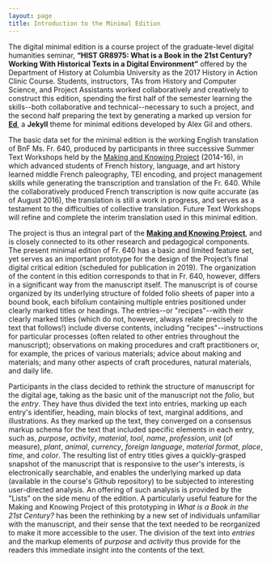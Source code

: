 ```yaml
---
layout: page
title: Introduction to the Minimal Edition
---
```


The digital minimal edition is a course project of the graduate-level digital humanities seminar, **“HIST GR8975: What is a Book in the 21st Century? Working With Historical Texts in a Digital Environment”** offered by the Department of History at Columbia University as the 2017 History in Action Clinic Course. Students, instructors, TAs from History and Computer Science, and Project Assistants worked collaboratively and creatively to construct this edition, spending the first half of the semester learning the skills--both collaborative and technical--necessary to such a project, and the second half preparing the text by generating a marked up version for **<a href="https://elotroalex.github.io/ed/">Ed</a>**, a **Jekyll** theme for minimal editions developed by Alex Gil and others.

The basic data set for the minimal edition is the working English translation of BnF Ms. Fr. 640, produced by participants in three successive Summer Text Workshops held by the <a href="<http://www.makingandknowing.org/?page_id=14">Making and Knowing Project</a> (2014-16), in which advanced students of French history, language, and art history learned middle French paleography, TEI encoding, and project management skills while generating the transcription and translation of the Fr. 640. While the collaboratively produced French transcription is now quite accurate (as of August 2016), the translation is still a work in progress, and serves as a testament to the difficulties of collective translation. Future Text Workshops will refine and complete the interim translation used in this minimal edition.

The project is thus an integral part of the **<a href="<http://www.makingandknowing.org/">Making and Knowing Project</a>**, and is closely connected to its other research and pedagogical components. The present minimal edition of Fr. 640 has a basic and limited feature set, yet serves as an important prototype for the design of the Project’s final digital critical edition (scheduled for publication in 2019). The organization of the content in this edition corresponds to that in Fr. 640, however, differs in a significant way from the manuscript itself. The manuscript is of course organized by its underlying structure of folded folio sheets of paper into a bound book, each bifolium containing multiple entries positioned under clearly marked titles or headings. The entries--or "recipes"--with their clearly marked titles (which do not, however, always relate precisely to the text that follows!) include diverse contents, including "recipes"--instructions for particular processes (often related to other entries throughout the manuscript); observations on making procedures and craft practitioners or, for example, the prices of various materials; advice about making and materials; and many other aspects of craft procedures, natural materials, and daily life. 

Participants in the class decided to rethink the structure of manuscript for the digital age, taking as the basic unit of the manuscript not the *folio*, but the *entry*. They have thus divided the text into entries, marking up each entry's identifier, heading, main blocks of text, marginal additions, and illustrations. As they marked up the text, they converged on a consensus markup schema for the text that included specific elements in each entry, such as, *purpose*, *activity*, *material*, *tool*, *name*, *profession*, *unit* (of measure), *plant*, *animal*, *currency*, *foreign language*, *material format*, *place*, *time*, and *color*. The resulting list of entry titles gives a quickly-grasped snapshot of the manuscript that is responsive to the user's interests, is electronically searchable, and enables the underlying marked up data (available in the course's Github repository) to be subjected to interesting user-directed analysis. An offering of such analysis is provided by the "Lists" on the side menu of the edition. A particularly useful feature for the Making and Knowing Project of this prototyping in *What is a Book in the 21st Century?* has been the rethinking by a new set of individuals unfamiliar with the manuscript, and their sense that the text needed to be reorganized to make it more accessible to the user. The division of the text into *entries* and the markup elements of *purpose* and *activity* thus provide for the readers this immediate insight into the contents of the text.
